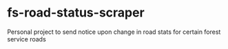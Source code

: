 # fs-road-status-scraper

Personal project to send notice upon change in road stats for certain forest service roads